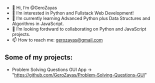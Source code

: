 - 👋 Hi, I’m @GeroZayas
- 👀 I’m interested in Python and Fullstack Web Development!
- 🌱 I’m currently learning Advanced Python plus Data Structures and Algorithms in JavaScript.
- 💞️ I’m looking fordward to collaborating on Python and JavaScript projects.
- 📫 How to reach me: gerozayas@gmail.com

## Some of my projects:
- Problem Solving Questions GUI App -> "https://github.com/GeroZayas/Problem-Solving-Questions-GUI"

<!---
GeroZayas/GeroZayas is a ✨ special ✨ repository because its `README.md` (this file) appears on your GitHub profile.
You can click the Preview link to take a look at your changes.
--->
